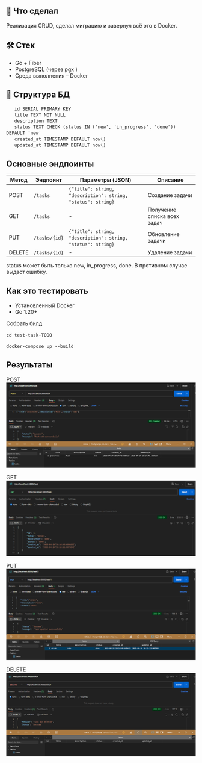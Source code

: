 ## 📌 Что сделал

Реализация CRUD, сделал миграцию и завернул всё это в Docker.

## 🛠 Стек

- Go + Fiber
- PostgreSQL (через pgx )
- Среда выполнения – Docker

## 📂 Структура БД

```PostgreSQL
   id SERIAL PRIMARY KEY
   title TEXT NOT NULL
   description TEXT
   status TEXT CHECK (status IN ('new', 'in_progress', 'done')) DEFAULT 'new'
   created_at TIMESTAMP DEFAULT now()
   updated_at TIMESTAMP DEFAULT now()
```

## Основные эндпоинты

| Метод  | Эндпоинт      | Параметры (JSON)                                              | Описание                    |
| ------ | ------------- | ------------------------------------------------------------- | --------------------------- |
| POST   | `/tasks`      | `{"title": string, "description": string, "status": string}`  | Cоздание задачи             |
| GET    | `/tasks`      | -                                                             | Получение списка всех задач |
| PUT    | `/tasks/{id}` | `{"title": string, "description": string, "status": string} ` | Обновление задачи           |
| DELETE | `/tasks/{id}` | -                                                             | Удаление задачи             |

status может быть только new, in_progress, done. В противном случае выдаст ошибку.

## Как это тестировать

- Установленный Docker
- Go 1.20+

Собрать билд

```
cd test-task-TODO
```

```
docker-compose up --build
```

## Результаты

POST
![alt text](img/Post.png)

GET
![alt text](img/Get.png)

PUT
![alt text](img/Put.png)

DELETE
![alt text](img/Delete.png)
